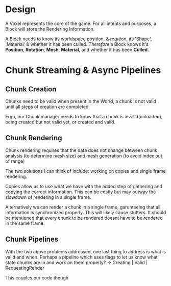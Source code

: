 # Design 
A Voxel represents the core of the game. For all intents and purposes, a Block will store the Rendering Information.

A Block needs to know its worldspace position, & rotation, its 'Shape', 'Material' & whether it has been culled. *Therefore* a Block knows it's **Position**, **Rotation**, **Mesh**, **Material**, and whether it has been **Culled**.


# Chunk Streaming & Async Pipelines
## Chunk Creation
Chunks need to be valid when present in the World, a chunk is not valid until all steps of creation are completed.

Ergo, our Chunk manager needs to know that a chunk is invalid(unloaded), being created but not valid yet, or created and valid.

## Chunk Rendering
Chunk rendering requires that the data does not change between chunk analysis (to determine mesh size) and mesh generation (to avoid index out of range)

The two solutions I can think of include: working on copies and single frame rendering.

Copies allow us to use what we have with the added step of gathering and copying the correct information. This can be costly but may outway the slowdown of rendering in a single frame.

Alternatively we can render a chunk in a single frame, garunteeing that all information is synchronized properly. This will likely cause stutters. It should be mentioned that every chunk to be rendered doesnt have to be rendered in the same frame.

## Chunk Pipelines
With the two above problems addressed, one last thing to address is what is valid and when.
Perhaps a pipeline which uses flags to let us know what state chunks are in and work on them properly?
-> Creating | Valid | RequestingRender  

This couples our code though